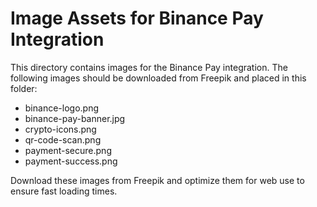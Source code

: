 # Image Assets for Binance Pay Integration

This directory contains images for the Binance Pay integration. The following images should be downloaded from Freepik and placed in this folder:

- binance-logo.png
- binance-pay-banner.jpg
- crypto-icons.png
- qr-code-scan.png
- payment-secure.png
- payment-success.png

Download these images from Freepik and optimize them for web use to ensure fast loading times.
